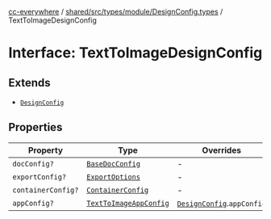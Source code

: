 [cc-everywhere](../../../../../../index.md) / [shared/src/types/module/DesignConfig.types](../index.md) / TextToImageDesignConfig

# Interface: TextToImageDesignConfig

## Extends

- [`DesignConfig`](../../../DesignConfig.types/interfaces/DesignConfig.md)

## Properties

| Property | Type | Overrides | Inherited from |
| ------ | ------ | ------ | ------ |
| `docConfig?` | [`BaseDocConfig`](../../../DesignConfig.types/interfaces/BaseDocConfig.md) | - | [`DesignConfig`](../../../DesignConfig.types/interfaces/DesignConfig.md).`docConfig` |
| `exportConfig?` | [`ExportOptions`](../../../ExportConfig.types/type-aliases/ExportOptions.md) | - | [`DesignConfig`](../../../DesignConfig.types/interfaces/DesignConfig.md).`exportConfig` |
| `containerConfig?` | [`ContainerConfig`](../../../ContainerConfig.types/type-aliases/ContainerConfig.md) | - | [`DesignConfig`](../../../DesignConfig.types/interfaces/DesignConfig.md).`containerConfig` |
| `appConfig?` | [`TextToImageAppConfig`](../../AppConfig.types/interfaces/TextToImageAppConfig.md) | [`DesignConfig`](../../../DesignConfig.types/interfaces/DesignConfig.md).`appConfig` | - |
